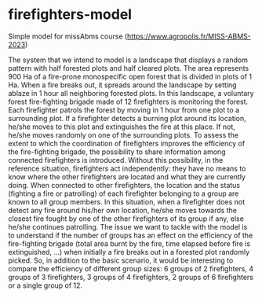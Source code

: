 # firefighters-model
Simple model for missAbms course (https://www.agropolis.fr/MISS-ABMS-2023)

The system that we intend to model is a landscape that displays a random pattern with half forested plots and half cleared plots. The area represents 900 Ha of a fire-prone monospecific open forest that is divided in plots of 1 Ha. When a fire breaks out, it spreads around the landscape by setting ablaze in 1 hour all neighboring forested plots. 
In this landscape, a voluntary forest fire-fighting brigade made of 12 firefighters is monitoring the forest. Each firefighter patrols the forest by moving in 1 hour from one plot to a surrounding plot. If a firefighter detects a burning plot around its location, he/she moves to this plot and extinguishes the fire at this place. If not, he/she moves randomly on one of the surrounding plots.
To assess the extent to which the coordination of firefighters improves the efficiency of the fire-fighting brigade, the possibility to share information among connected firefighters is introduced. Without this possibility, in the reference situation, firefighters act independently: they have no means to know where the other firefighters are located and what they are currently doing. When connected to other firefighters, the location and the status (fighting a fire or patrolling) of each firefighter belonging to a group are known to all group members. In this situation, when a firefighter does not detect any fire around his/her own location, he/she moves towards the closest fire fought by one of the other firefighters of its group if any, else he/she continues patrolling. 
The issue we want to tackle with the model is to understand if the number of groups has an effect on the efficiency of the fire-fighting brigade (total area burnt by the fire, time elapsed before fire is extinguished, ...) when initially a fire breaks out in a forested plot randomly picked.  So, in addition to the basic scenario, it would be interesting to compare the efficiency of different group sizes: 6 groups of 2 firefighters, 4 groups of 3 firefighters,  3 groups of 4 firefighters, 2 groups of 6 firefighters or a single group of 12.

